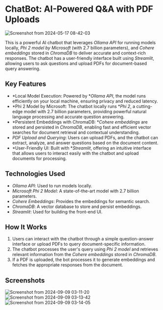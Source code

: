 # ChatBot: AI-Powered Q&A with PDF Uploads

![Screenshot from 2024-05-17 08-42-03](https://github.com/user-attachments/assets/cee40e75-9957-4e71-8493-433a8cd9db89)

This is a powerful AI chatbot that leverages *Ollama API* for running models locally, *Phi 2 model by Microsoft* (with 2.7 billion parameters), and *Cohere embeddings* stored in *ChromaDB* to deliver accurate and context-rich responses. The chatbot has a user-friendly interface built using *Streamlit*, allowing users to ask questions and upload PDFs for document-based query answering.

## Key Features
- *Local Model Execution: Powered by **Ollama API*, the model runs efficiently on your local machine, ensuring privacy and reduced latency.
- *Phi 2 Model by Microsoft: The chatbot locally runs **Phi 2*, a cutting-edge model with 2.7 billion parameters, providing powerful natural language processing and accurate question answering.
- *Persistent Embeddings with ChromaDB: **Cohere embeddings* are stored and persisted in *ChromaDB*, enabling fast and efficient vector searches for document retrieval and contextual understanding.
- *PDF Upload and Querying*: Users can upload PDFs, and the chatbot can extract, analyze, and answer questions based on the document content.
- *User-Friendly UI: Built with **Streamlit*, offering an intuitive interface that allows users to interact easily with the chatbot and upload documents for processing.

## Technologies Used
- *Ollama API*: Used to run models locally.
- *Microsoft Phi 2 Model*: A state-of-the-art model with 2.7 billion parameters.
- *Cohere Embeddings*: Provides the embeddings for semantic search.
- *ChromaDB*: A vector database to store and persist embeddings.
- *Streamlit*: Used for building the front-end UI.

## How It Works
1. Users can interact with the chatbot through a simple question-answer interface or upload PDFs to query document-specific information.
2. The chatbot processes the user's query using *Phi 2 model* and retrieves relevant information from the *Cohere embeddings* stored in *ChromaDB*.
3. If a PDF is uploaded, the bot processes it to generate embeddings and fetches the appropriate responses from the document.

## Screenshots
![Screenshot from 2024-09-09 03-11-20](https://github.com/user-attachments/assets/685f7914-573b-4bdb-b8ec-a1badbb15fb1)
![Screenshot from 2024-09-09 03-13-42](https://github.com/user-attachments/assets/4d69910b-3350-40ad-b20c-46fca19e882b)
![Screenshot from 2024-09-09 03-14-05](https://github.com/user-attachments/assets/4f708d9b-de3d-41cf-b6c1-dc4035870fc3)


